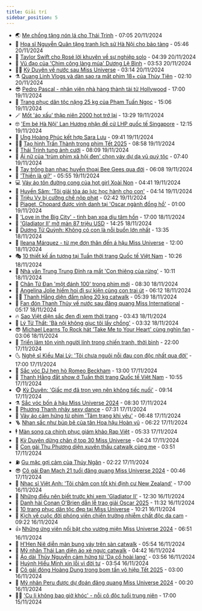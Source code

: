 ```yaml
---
title: Giải trí
sidebar_position: 5
---
```


<!-- vnexpress-giai-tri:START -->
- 🌏 [Mẹ chồng tặng nón lá cho Thái Trinh](https://vnexpress.net/me-chong-tang-non-la-cho-thai-trinh-4818102.html) - 07:05 20/11/2024
- 💫 [Họa sĩ Nguyễn Quân tặng tranh lịch sử Hà Nội cho bảo tàng](https://vnexpress.net/hoa-si-nguyen-quan-tang-tranh-lich-su-ha-noi-cho-bao-tang-4818137.html) - 05:46 20/11/2024
- 🌮 [Taylor Swift cho Rosé lời khuyên về sự nghiệp solo](https://vnexpress.net/taylor-swift-cho-rose-loi-khuyen-ve-su-nghiep-solo-4818099.html) - 04:39 20/11/2024
- 🧠 [Vũ đạo của &#39;Chim công làng múa&#39; Dương Lệ Bình](https://vnexpress.net/vu-dao-cua-chim-cong-lang-mua-duong-le-binh-4818138.html) - 03:53 20/11/2024
- 👨‍🏫 [Kỳ Duyên về nước sau Miss Universe](https://vnexpress.net/ky-duyen-ve-nuoc-sau-miss-universe-4818114.html) - 03:14 20/11/2024
- ⚗️ [Quang Linh Vlogs và dàn sao ra mắt phim 18+ của Thùy Tiên](https://vnexpress.net/quang-linh-vlogs-va-dan-sao-ra-mat-phim-18-cua-thuy-tien-4818073.html) - 02:10 20/11/2024
- 😎 [Pedro Pascal - nhân viên nhà hàng thành tài tử Hollywood](https://vnexpress.net/pedro-pascal-nhan-vien-nha-hang-thanh-tai-tu-hollywood-4817668.html) - 17:00 19/11/2024
- 🫣 [Trang phục dân tộc nặng 25 kg của Phạm Tuấn Ngọc](https://vnexpress.net/trang-phuc-dan-toc-nang-25-kg-cua-pham-tuan-ngoc-4818010.html) - 15:06 19/11/2024
- 🪄 [Mốt &#39;áo xấu&#39; thập niên 2000 hot trở lại](https://vnexpress.net/mot-ao-xau-thap-nien-2000-hot-tro-lai-4817949.html) - 13:29 19/11/2024
- 🤓 [&#39;Em bé Hà Nội&#39; Lan Hương nhận đề cử LHP quốc tế Singapore](https://vnexpress.net/em-be-ha-noi-lan-huong-nhan-de-cu-lhp-quoc-te-singapore-4817981.html) - 12:15 19/11/2024
- 🫶 [Ưng Hoàng Phúc kết hợp Sara Lưu](https://vnexpress.net/ung-hoang-phuc-ket-hop-sara-luu-4816883.html) - 09:41 19/11/2024
- 🧑‍🏫 [Tạo hình Trấn Thành trong phim Tết 2025](https://vnexpress.net/tao-hinh-tran-thanh-trong-phim-tet-2025-4817884.html) - 08:58 19/11/2024
- 🦄 [Thái Trinh tung ảnh cưới](https://vnexpress.net/thai-trinh-tung-anh-cuoi-4817867.html) - 08:09 19/11/2024
- 💫 [Ái nữ của &#39;trùm phim xã hội đen&#39; chọn váy dự dạ vũ quý tộc](https://vnexpress.net/ai-nu-cua-trum-phim-xa-hoi-den-chon-vay-du-da-vu-quy-toc-4817849.html) - 07:40 19/11/2024
- 🎊 [Tay trống ban nhạc huyền thoại Bee Gees qua đời](https://vnexpress.net/tay-trong-ban-nhac-huyen-thoai-bee-gees-qua-doi-4817770.html) - 06:08 19/11/2024
- 👹 [&#39;Thiền là gì?&#39;](https://vnexpress.net/thien-la-gi-4816723.html) - 05:55 19/11/2024
- 💻 [Váy áo tôn đường cong của hot girl Xoài Non](https://vnexpress.net/vay-ao-ton-duong-cong-cua-hot-girl-xoai-non-4817736.html) - 04:41 19/11/2024
- 🤡 [Huyền Sâm: &#39;Tôi giải tỏa áp lực học hành cho con&#39;](https://vnexpress.net/huyen-sam-toi-giai-toa-ap-luc-hoc-hanh-cho-con-4817354.html) - 04:14 19/11/2024
- 🥰 [Triệu Vy bị cưỡng chế nộp phạt](https://vnexpress.net/trieu-vy-bi-cuong-che-nop-phat-4817649.html) - 02:42 19/11/2024
- 🚀 [Piaget, Chopard được vinh danh tại &#39;Oscar ngành đồng hồ&#39;](https://vnexpress.net/piaget-chopard-duoc-vinh-danh-tai-oscar-nganh-dong-ho-4817360.html) - 01:00 19/11/2024
- 📝 [&#39;Love in the Big City&#39; - tình bạn xoa dịu tâm hồn](https://vnexpress.net/giai-tri/phim/thu-vien-phim/love-in-the-big-city-751) - 17:00 18/11/2024
- 🐲 [&#39;Gladiator II&#39; mở màn 87 triệu USD](https://vnexpress.net/gladiator-ii-mo-man-87-trieu-usd-4817504.html) - 14:25 18/11/2024
- 🎃 [Dương Tử Quỳnh: Không có con là nỗi buồn lớn nhất](https://vnexpress.net/duong-tu-quynh-khong-co-con-la-noi-buon-lon-nhat-4817518.html) - 13:35 18/11/2024
- 🤠 [Ileana Márquez - từ mẹ đơn thân đến á hậu Miss Universe](https://vnexpress.net/ileana-marquez-tu-me-don-than-den-a-hau-miss-universe-4817260.html) - 12:00 18/11/2024
- 🎭 [10 thiết kế ấn tượng tại Tuần thời trang Quốc tế Việt Nam](https://vnexpress.net/10-thiet-ke-an-tuong-tai-tuan-thoi-trang-quoc-te-viet-nam-4817472.html) - 10:26 18/11/2024
- 🧰 [Nhà văn Trung Trung Đỉnh ra mắt &#39;Con thiêng của rừng&#39;](https://vnexpress.net/nha-van-trung-trung-dinh-ra-mat-con-thieng-cua-rung-4817284.html) - 10:11 18/11/2024
- 🦍 [Chân Tử Đan &#39;một đánh 100&#39; trong phim mới](https://vnexpress.net/chan-tu-dan-mot-danh-100-trong-phim-moi-4817311.html) - 08:30 18/11/2024
- 🌝 [Angelina Jolie hiếm hoi đi sự kiện cùng con trai út](https://vnexpress.net/angelina-jolie-hiem-hoi-di-su-kien-cung-con-trai-ut-4817328.html) - 06:12 18/11/2024
- 🧑‍💻 [Thanh Hằng diện đầm nặng 20 kg catwalk](https://vnexpress.net/thanh-hang-dien-dam-nang-20-kg-catwalk-4817290.html) - 05:39 18/11/2024
- 🥸 [Fan đón Thanh Thủy về nước sau đăng quang Miss International](https://vnexpress.net/fan-don-thanh-thuy-ve-nuoc-sau-dang-quang-miss-international-4817230.html) - 05:17 18/11/2024
- 🔥 [Sao Việt diện sắc đen đi xem thời trang](https://vnexpress.net/sao-viet-dien-sac-den-di-xem-thoi-trang-4817257.html) - 03:43 18/11/2024
- 🐎 [Lý Tử Thất: &#39;Bà nội không giục tôi lấy chồng&#39;](https://vnexpress.net/ly-tu-that-ba-noi-khong-giuc-toi-lay-chong-4817207.html) - 03:32 18/11/2024
- 😎 [Michael Learns To Rock hát &#39;Take Me to Your Heart&#39; cùng nghìn fan](https://vnexpress.net/michael-learns-to-rock-hat-take-me-to-your-heart-cung-nghin-fan-4817162.html) - 03:06 18/11/2024
- 🦄 [Triển lãm tôn vinh người lính trong chiến tranh, thời bình](https://vnexpress.net/trien-lam-ton-vinh-nguoi-linh-trong-chien-tranh-thoi-binh-4817088.html) - 22:00 17/11/2024
- 🌜 [Nghệ sĩ Kiều Mai Lý: &#39;Tôi chưa nguôi nỗi đau con độc nhất qua đời&#39;](https://vnexpress.net/nghe-si-kieu-mai-ly-toi-chua-nguoi-noi-dau-con-doc-nhat-qua-doi-4816473.html) - 17:00 17/11/2024
- 🚦 [Sắc vóc DJ hẹn hò Romeo Beckham](https://vnexpress.net/sac-voc-dj-hen-ho-romeo-beckham-4817095.html) - 13:00 17/11/2024
- 🧐 [Thanh Hằng đắt show ở Tuần thời trang Quốc tế Việt Nam](https://vnexpress.net/thanh-hang-dat-show-o-tuan-thoi-trang-quoc-te-viet-nam-4817040.html) - 10:55 17/11/2024
- 🐵 [Kỳ Duyên: &#39;Giấc mơ đã trọn vẹn nên không tiếc nuối&#39;](https://vnexpress.net/ky-duyen-giac-mo-da-tron-ven-nen-khong-tiec-nuoi-4817059.html) - 09:14 17/11/2024
- ⚗️ [Sắc vóc bốn á hậu Miss Universe 2024](https://vnexpress.net/sac-voc-bon-a-hau-miss-universe-2024-4817055.html) - 08:30 17/11/2024
- 👺 [Phương Thanh nhảy sexy dance](https://vnexpress.net/phuong-thanh-nhay-sexy-dance-4816937.html) - 07:31 17/11/2024
- 🌊 [Váy áo cảm hứng từ phim &#39;Tâm trạng khi yêu&#39;](https://vnexpress.net/vay-ao-cam-hung-tu-phim-tam-trang-khi-yeu-4817028.html) - 06:48 17/11/2024
- 🪜 [Nhan sắc như búp bê của tân Hoa hậu Hoàn vũ](https://vnexpress.net/nhan-sac-nhu-bup-be-cua-tan-hoa-hau-hoan-vu-4817043.html) - 06:22 17/11/2024
- 🕴 [Màn song ca chinh phục giám khảo Rap Việt](https://vnexpress.net/man-song-ca-chinh-phuc-giam-khao-rap-viet-4816982.html) - 05:33 17/11/2024
- 💃 [Kỳ Duyên dừng chân ở top 30 Miss Universe](https://vnexpress.net/ky-duyen-dung-chan-o-top-30-miss-universe-4816936.html) - 04:24 17/11/2024
- 🦄 [Con gái Thu Phương diện xuyên thấu catwalk cùng mẹ](https://vnexpress.net/con-gai-thu-phuong-dien-xuyen-thau-catwalk-cung-me-4816980.html) - 03:51 17/11/2024
- ⛽️ [Gu mặc gợi cảm của Thúy Ngân](https://vnexpress.net/gu-mac-goi-cam-cua-thuy-ngan-4816789.html) - 02:22 17/11/2024
- 😎 [Cô gái Đan Mạch 21 tuổi đăng quang Miss Universe 2024](https://vnexpress.net/co-gai-dan-mach-21-tuoi-dang-quang-miss-universe-2024-4816891-tong-thuat.html) - 00:46 17/11/2024
- 🌊 [Nhạc sĩ Việt Anh: &#39;Tôi chăm con tốt khi định cư New Zealand&#39;](https://vnexpress.net/nhac-si-viet-anh-toi-cham-con-tot-khi-dinh-cu-new-zealand-4814781.html) - 17:00 16/11/2024
- 🐲 [Những điều nên biết trước khi xem &#39;Gladiator II&#39;](https://vnexpress.net/nhung-dieu-nen-biet-truoc-khi-xem-gladiator-ii-4816342.html) - 12:30 16/11/2024
- 💂 [Danh hài Conan O&#39;Brien dẫn lễ trao giải Oscar 2025](https://vnexpress.net/danh-hai-conan-o-brien-dan-le-trao-giai-oscar-2025-4816787.html) - 11:32 16/11/2024
- 🙉 [10 trang phục dân tộc đẹp tại Miss Universe](https://vnexpress.net/10-trang-phuc-dan-toc-dep-tai-miss-universe-4816851.html) - 10:21 16/11/2024
- 💪 [Kịch về cuộc đời phóng viên chiến trường nhiễm chất độc da cam](https://vnexpress.net/kich-ve-cuoc-doi-phong-vien-chien-truong-nhiem-chat-doc-da-cam-4816796.html) - 09:22 16/11/2024
- 👍 [Những ứng viên nổi bật cho vương miện Miss Universe 2024](https://vnexpress.net/nhung-ung-vien-noi-bat-cho-vuong-mien-miss-universe-2024-4816769.html) - 06:51 16/11/2024
- 💪 [H&#39;Hen Niê diễn màn bung váy trên sàn catwalk](https://vnexpress.net/h-hen-nie-dien-man-bung-vay-tren-san-catwalk-4816792.html) - 05:54 16/11/2024
- 💄 [Mỹ nhân Thái Lan diện áo xẻ ngực catwalk](https://vnexpress.net/my-nhan-thai-lan-dien-ao-xe-nguc-catwalk-4816773.html) - 04:42 16/11/2024
- 🦩 [Áo dài Thủy Nguyễn cảm hứng từ &#39;Dạ cổ hoài lang&#39;](https://vnexpress.net/ao-dai-thuy-nguyen-cam-hung-tu-da-co-hoai-lang-4816729.html) - 03:56 16/11/2024
- 🥸 [Huỳnh Hiểu Minh xin lỗi vì đời tư](https://vnexpress.net/huynh-hieu-minh-xin-loi-vi-doi-tu-4816742.html) - 03:54 16/11/2024
- 🧰 [Cô gái đóng Hoàng Dung trong bom tấn võ hiệp Tết 2025](https://vnexpress.net/co-gai-dong-hoang-dung-trong-bom-tan-vo-hiep-tet-2025-4816512.html) - 03:00 16/11/2024
- 💼 [Mỹ nhân Peru được dự đoán đăng quang Miss Universe 2024](https://vnexpress.net/my-nhan-peru-duoc-du-doan-dang-quang-miss-universe-2024-4816655.html) - 00:20 16/11/2024
- 🧑‍💻 [&#39;Cu li không bao giờ khóc&#39; - nỗi cô độc tuổi trung niên](https://vnexpress.net/giai-tri/phim/thu-vien-phim/cu-li-khong-bao-gio-khoc-750) - 17:00 15/11/2024<!-- vnexpress-giai-tri:END -->
